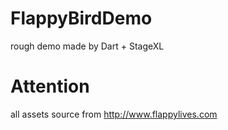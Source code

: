 FlappyBirdDemo
======

rough demo made by Dart + StageXL


Attention
======

all assets source from http://www.flappylives.com





